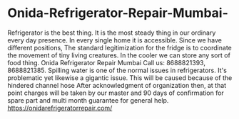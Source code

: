 # Onida-Refrigerator-Repair-Mumbai-
Refrigerator is the best thing. It is the most steady thing in our ordinary every day presence. In every single home it is accessible. Since we have different positions, The standard legitimization for the fridge is to coordinate the movement of tiny living creatures. In the cooler we can store any sort of food thing. Onida Refrigerator Repair Mumbai   Call us: 8688821393, 8688821385.  Spilling water is one of the normal issues in refrigerators. It's problematic yet likewise a gigantic issue. This will be caused because of the hindered channel hose After acknowledgment of organization then, at that point charges will be taken by our master and 90 days of confirmation for spare part and multi month guarantee for general help.  https://onidarefrigeratorrepair.com/  

